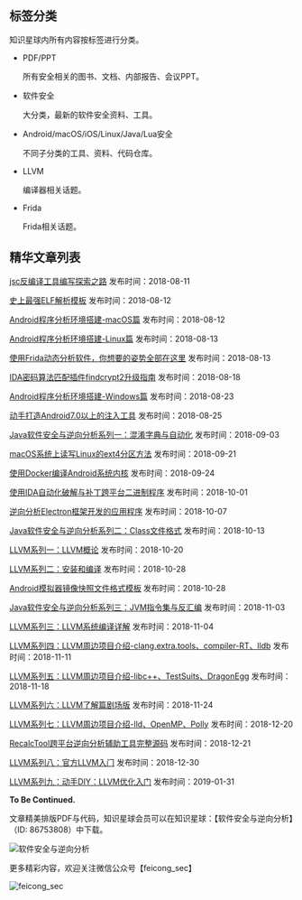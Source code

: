 ## 标签分类

知识星球内所有内容按标签进行分类。

- PDF/PPT

  所有安全相关的图书、文档、内部报告、会议PPT。

- 软件安全

  大分类，最新的软件安全资料、工具。

- Android/macOS/iOS/Linux/Java/Lua安全

  不同子分类的工具、资料、代码仓库。

- LLVM

  编译器相关话题。

- Frida

  Frida相关话题。


## 精华文章列表

[jsc反编译工具编写探索之路](https://t.zsxq.com/bqv3nQf) 发布时间：2018-08-11

[史上最强ELF解析模板](https://t.zsxq.com/UFyrrvb) 发布时间：2018-08-12

[Android程序分析环境搭建-macOS篇](https://t.zsxq.com/Uj2N7iQ) 发布时间：2018-08-12

[Android程序分析环境搭建-Linux篇](https://t.zsxq.com/nuNj2zZ) 发布时间：2018-08-13

[使用Frida动态分析软件，你想要的姿势全部在这里](https://t.zsxq.com/aUbUFuF) 发布时间：2018-08-13

[IDA密码算法匹配插件findcrypt2升级指南](https://t.zsxq.com/62ZzJiU) 发布时间：2018-08-18

[Android程序分析环境搭建-Windows篇](https://t.zsxq.com/R3naAUF) 发布时间：2018-08-23

[动手打造Android7.0以上的注入工具](https://t.zsxq.com/ZVz76iE) 发布时间：2018-08-25

[Java软件安全与逆向分析系列一：混淆字典与自动化](https://t.zsxq.com/JMbAu7y) 发布时间：2018-09-03

[macOS系统上读写Linux的ext4分区方法](https://t.zsxq.com/ai2nUnE) 发布时间：2018-09-21

[使用Docker编译Android系统内核](https://t.zsxq.com/yJM7mia) 发布时间：2018-09-24

[使用IDA自动化破解与补丁跨平台二进制程序](https://t.zsxq.com/a6YRjEa) 发布时间：2018-10-01

[逆向分析Electron框架开发的应用程序](https://t.zsxq.com/7Q3jIQR) 发布时间：2018-10-07

[Java软件安全与逆向分析系列二：Class文件格式](https://t.zsxq.com/Ii2RbaU) 发布时间：2018-10-13

[LLVM系列一：LLVM概论](https://t.zsxq.com/RzVZfIQ) 发布时间：2018-10-20

[LLVM系列二：安装和编译](https://t.zsxq.com/Ay7MFMn) 发布时间：2018-10-28

[Android模拟器镜像快照文件格式模板](https://t.zsxq.com/me6QJeq) 发布时间：2018-10-28

[Java软件安全与逆向分析系列三：JVM指令集与反汇编](https://t.zsxq.com/iqjurni) 发布时间：2018-11-03

[LLVM系列三：LLVM系统编译详解](https://t.zsxq.com/rbeemMr) 发布时间：2018-11-04

[LLVM系列四：LLVM周边项目介绍-clang.extra.tools、compiler-RT、lldb](https://t.zsxq.com/2rfIuzN) 发布时间：2018-11-11

[LLVM系列五：LLVM周边项目介绍-libc++、TestSuits、DragonEgg](https://t.zsxq.com/2NjyFqB) 发布时间：2018-11-18

[LLVM系列六：LLVM了解篇剧场版](https://t.zsxq.com/BeuFUjq) 发布时间：2018-11-24

[LLVM系列七：LLVM周边项目介绍-lld、OpenMP、Polly](https://t.zsxq.com/YBIyJ6Y) 发布时间：2018-12-20

[RecalcTool跨平台逆向分析辅助工具完整源码](https://t.zsxq.com/MN7EA2n) 发布时间：2018-12-21

[LLVM系列八：官⽅LLVM⼊⻔](https://t.zsxq.com/rv7qFyR) 发布时间：2018-12-30

[LLVM系列九：动手DIY：LLVM优化入门](https://t.zsxq.com/ZBy7aiQ) 发布时间：2019-01-31



**To Be Continued.**


文章精美排版PDF与代码，知识星球会员可以在知识星球：【软件安全与逆向分析】（ID: 86753808）中下载。

![软件安全与逆向分析](https://ws1.sinaimg.cn/large/006tNbRwly1fulwymp07hj30b40b40tj.jpg)

更多精彩内容，欢迎关注微信公众号【feicong_sec】

![feicong_sec](https://ws3.sinaimg.cn/large/0069RVTdly1fu6r39g2p2j3076076dga.jpg)
